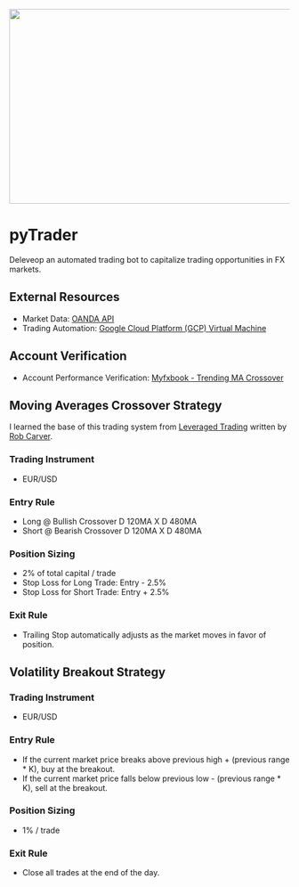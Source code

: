 <p align="center">
  <img width="800" height="350" src="https://user-images.githubusercontent.com/41933169/139356204-1253068f-b11c-4507-a921-6e77112b7a55.png">
</p>

# pyTrader

Deleveop an automated trading bot to capitalize trading opportunities in FX markets.

## External Resources

- Market Data: [OANDA API](https://developer.oanda.com/)
- Trading Automation: [Google Cloud Platform (GCP) Virtual Machine](https://cloud.google.com/)

## Account Verification

- Account Performance Verification: [Myfxbook - Trending MA Crossover](https://www.myfxbook.com/members/EddieShin/tf-ma/9190213)

## Moving Averages Crossover Strategy

I learned the base of this trading system from [Leveraged Trading](https://www.amazon.com/Leveraged-Trading-professional-approach-trading/dp/0857197215/ref=sr_1_1?crid=21M6UR528CUFU&keywords=Leveraged+Trading%3A+A+professional+approach+to+trading+FX%2C+stocks+on+margin%2C+CFDs%2C+spread+bets+and+futures+for+all+traders&qid=1636410285&sprefix=leveraged+trading+a+professional+approach+to+trading+fx%2C+stocks+on+margin%2C+cfds%2C+spread+bets+and+futures+for+all+traders%2Caps%2C309&sr=8-1) written by [Rob Carver](https://qoppac.blogspot.com/).

### Trading Instrument

- EUR/USD

### Entry Rule

- Long @ Bullish Crossover D 120MA X D 480MA
- Short @ Bearish Crossover D 120MA X D 480MA

### Position Sizing

- 2% of total capital / trade
- Stop Loss for Long Trade: Entry - 2.5%
- Stop Loss for Short Trade: Entry + 2.5% 

### Exit Rule

- Trailing Stop automatically adjusts as the market moves in favor of position.

## Volatility Breakout Strategy

### Trading Instrument

- EUR/USD

### Entry Rule

- If the current market price breaks above previous high + (previous range * K), buy at the breakout.
- If the current market price falls below previous low - (previous range * K), sell at the breakout.

### Position Sizing

- 1% / trade

### Exit Rule

- Close all trades at the end of the day.

